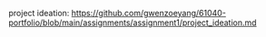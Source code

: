 project ideation: <https://github.com/gwenzoeyang/61040-portfolio/blob/main/assignments/assignment1/project_ideation.md>
